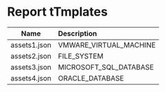 # Report tTmplates
| Name         | Description                                                              |
|:------------:|:-------------------------------------------------------------------------|
| assets1.json | VMWARE_VIRTUAL_MACHINE                                                   |
| assets2.json | FILE_SYSTEM                                                              |
| assets3.json | MICROSOFT_SQL_DATABASE                                                   |
| assets4.json | ORACLE_DATABASE                                                          |
